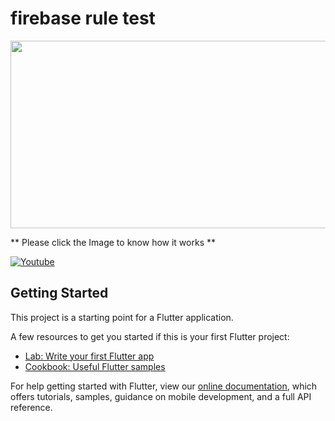 # firebase rule test

<img src="https://github.com/loydkim/Firebase_rule_test/blob/master/firebaseRuletest.gif" width="600" height="300">

** Please click the Image to know how it works **

[![Youtube](https://img.youtube.com/vi/cJ4MdHhE87Y/0.jpg)](https://youtu.be/cJ4MdHhE87Y)

## Getting Started

This project is a starting point for a Flutter application.

A few resources to get you started if this is your first Flutter project:

- [Lab: Write your first Flutter app](https://flutter.dev/docs/get-started/codelab)
- [Cookbook: Useful Flutter samples](https://flutter.dev/docs/cookbook)

For help getting started with Flutter, view our
[online documentation](https://flutter.dev/docs), which offers tutorials,
samples, guidance on mobile development, and a full API reference.
